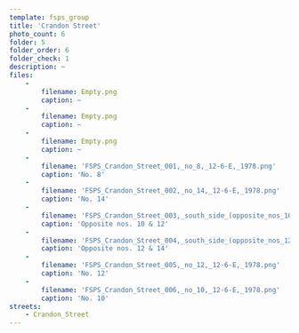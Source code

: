 ```yaml
---
template: fsps_group
title: 'Crandon Street'
photo_count: 6
folder: 5
folder_order: 6
folder_check: 1
description: ~
files:
    -
        filename: Empty.png
        caption: ~
    -
        filename: Empty.png
        caption: ~
    -
        filename: Empty.png
        caption: ~
    -
        filename: 'FSPS_Crandon_Street_001,_no_8,_12-6-E,_1978.png'
        caption: 'No. 8'
    -
        filename: 'FSPS_Crandon_Street_002,_no_14,_12-6-E,_1978.png'
        caption: 'No. 14'
    -
        filename: 'FSPS_Crandon_Street_003,_south_side_(opposite_nos_10,_12),_12-6-E,_1978.png'
        caption: 'Opposite nos. 10 & 12'
    -
        filename: 'FSPS_Crandon_Street_004,_south_side_(opposite_nos_12,_14),_12-6-E.png'
        caption: 'Opposite nos. 12 & 14'
    -
        filename: 'FSPS_Crandon_Street_005,_no_12,_12-6-E,_1978.png'
        caption: 'No. 12'
    -
        filename: 'FSPS_Crandon_Street_006,_no_10,_12-6-E,_1978.png'
        caption: 'No. 10'
streets:
    - Crandon_Street
---
```

